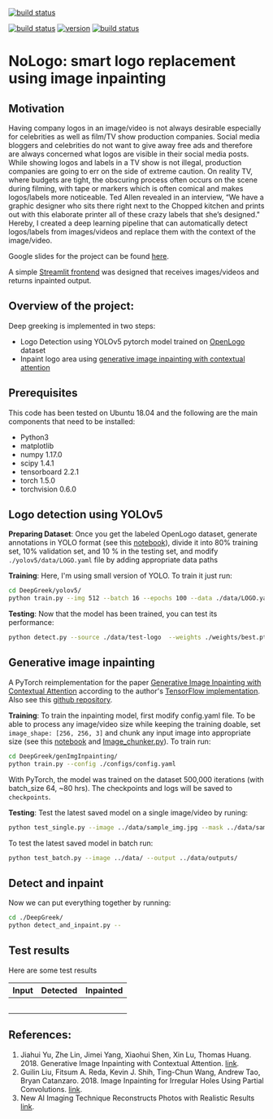 [![build status](https://img.shields.io/badge/build-passing-green.svg)]()

[![build status](https://img.shields.io/badge/made%20with-python-cyan.svg)](https://www.python.org/)
[![version](https://img.shields.io/badge/PyTorch%20-%23EE4C2C.svg?&style=for-the-badge&logo=PyTorch&logoColor=white)](https://img.shields.io/badge/PyTorch%20-%23EE4C2C.svg?&style=for-the-badge&logo=PyTorch&logoColor=white)
[![build status](https://img.shields.io/badge/opencv-v4.2.0.34-gold.svg)](https://pypi.org/project/opencv-python/)

# NoLogo: smart logo replacement using image inpainting

## Motivation
Having company logos in an image/video is not always desirable especially for celebrities as well as film/TV show production companies. Social media bloggers and celebrities do not want to give away free ads and therefore are always concerned what logos are visible in their social media posts. While showing logos and labels in a TV show is not illegal, production companies are going to err on the side of extreme caution. On reality TV, where budgets are tight, the obscuring process often occurs on the scene during filming, with tape or markers which is often comical and makes logos/labels more noticeable. Ted Allen revealed in an interview, “We have a graphic designer who sits there right next to the Chopped kitchen and prints out with this elaborate printer all of these crazy labels that she’s designed." Hereby, I created a deep learning pipeline that can automatically detect logos/labels from images/videos and replace them with the context of the image/video.

Google slides for the project can be found [here]().

A simple [Streamlit frontend]() was designed that receives images/videos and returns inpainted output.
[![]()]()

## Overview of the project:
Deep greeking is implemented in two steps:

- Logo Detection using YOLOv5 pytorch model trained on [OpenLogo](https://qmul-openlogo.github.io/) dataset
- Inpaint logo area using [generative image inpainting with contextual attention](https://arxiv.org/abs/1801.07892)

## Prerequisites
This code has been tested on Ubuntu 18.04 and the following are the main components that need to be installed:
- Python3
- matplotlib 
- numpy 1.17.0
- scipy 1.4.1
- tensorboard 2.2.1
- torch 1.5.0
- torchvision 0.6.0

## Logo detection using YOLOv5
**Preparing Dataset**: Once you get the labeled OpenLogo dataset, generate annotations in YOLO format (see this [notebook]()), divide it into 80% training set, 10% validation set, and 10 % in the testing set, and modify `./yolov5/data/LOGO.yaml` file by adding appropriate data paths

**Training**: Here, I'm using small version of YOLO. To train it just run:
```bash
cd DeepGreek/yolov5/
python train.py --img 512 --batch 16 --epochs 100 --data ./data/LOGO.yaml --cfg ./models/yolov5s.yaml --weights '' --device 0
```

**Testing**: Now that the model has been trained, you can test its performance:
```bash
python detect.py --source ./data/test-logo  --weights ./weights/best.pt --conf 0.3 --save-txt
```

## Generative image inpainting
A PyTorch reimplementation for the paper [Generative Image Inpainting with Contextual Attention](https://arxiv.org/abs/1801.07892) according to the author's [TensorFlow implementation](https://github.com/JiahuiYu/generative_inpainting). Also see this [github repository](https://github.com/daa233/generative-inpainting-pytorch).

**Training**: To train the inpainting model, first modify config.yaml file. To be able to process any image/video size while keeping the training doable, set `image_shape: [256, 256, 3]` and chunk any input image into appropriate size (see this [notebook]() and [Image_chunker.py]()). To train run:
```bash
cd DeepGreek/genImgInpainting/
python train.py --config ./configs/config.yaml
```
With PyTorch, the model was trained on the dataset 500,000 iterations (with batch_size 64, ~80 hrs). The checkpoints and logs will be saved to `checkpoints`.

**Testing**: Test the latest saved model on a single image/video by runing:
```bash
python test_single.py --image ../data/sample_img.jpg --mask ../data/sample_mask.jpg --output ../data/output_img.jpg
```
To test the latest saved model in batch run:
```bash
python test_batch.py --image ../data/ --output ../data/outputs/
```

## Detect and inpaint
Now we can put everything together by running:
```bash
cd ./DeepGreek/
python detect_and_inpaint.py --
```

## Test results
Here are some test results

| Input | Detected | Inpainted |
|:---:|:---:|:---:|
| [![]()]()  | [![]()]() | [![]()]() |
| [![]()]()  | [![]()]() | [![]()]() |
| [![]()]()  | [![]()]() | [![]()]() |
| [![]()]()  | [![]()]() | [![]()]() |
| [![]()]()  | [![]()]() | [![]()]() |

## References:
1. Jiahui Yu, Zhe Lin, Jimei Yang, Xiaohui Shen, Xin Lu, Thomas Huang. 2018. Generative Image Inpainting with Contextual Attention. [link](https://arxiv.org/abs/1801.07892).
2. Guilin Liu, Fitsum A. Reda, Kevin J. Shih, Ting-Chun Wang, Andrew Tao, Bryan Catanzaro. 2018. Image Inpainting for Irregular Holes Using Partial Convolutions. [link](https://arxiv.org/abs/1804.07723).
3. New AI Imaging Technique Reconstructs Photos with Realistic Results [link](https://news.developer.nvidia.com/new-ai-imaging-technique-reconstructs-photos-with-realistic-results/?ncid=nv-twi-37107).
